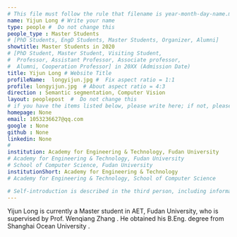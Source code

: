 ```yaml
---
# This file must follow the rule that filename is year-month-day-name.md .
name: Yijun Long # Write your name
type: people #  Do not change this
people_type : Master Students
# [PhD Students, EngD Students, Master Students, Organizer, Alumni]
showtitle: Master Students in 2020
# [PhD Student, Master Student, Visiting Student,
#  Professor, Assistant Professor, Associate professor,
#  Alumni, Cooperation Professor] in 20XX (Admission Date)
title: Yijun Long # Website Title
profileName:  longyijun.jpg #  Fix aspect ratio = 1:1
profile: longyijun.jpg  # About aspect ratio = 4:3
direction : Semantic segmentation, Computer Vision
layout: peoplepost  #  Do not change this
# if you have the items listed below, please write here; if not, please write None.
homepage: None
email: 1053236627@qq.com
google : None
github : None
linkedin: None
# 
institution: Academy for Engineering & Technology, Fudan University
# Academy for Engineering & Technology, Fudan University
# School of Computer Science, Fudan University
institutionShort: Academy for Engineering & Technology
# Academy for Engineering & Technology, School of Computer Science

# Self-introduction is described in the third person, including information such as educational experience(B/M/P), graduation career development 
---
```


Yijun Long   is currently a Master student in AET, Fudan University, who is supervised by Prof. Wenqiang Zhang . He obtained his B.Eng. degree from Shanghai Ocean University . 

 

